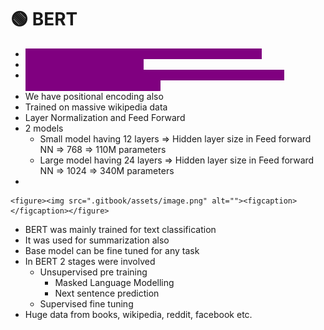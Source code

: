 # 🟢 BERT

* <mark style="color:purple;background-color:purple;">**Bidirectional Encoder Representation from Transformer**</mark>
* <mark style="color:purple;background-color:purple;">**Encoder based architecture**</mark>
* <mark style="color:purple;background-color:purple;">**Bidirectional means it is going to process the data in both the directions to self attention layer**</mark>
* We have positional encoding also
* Trained on massive wikipedia data
* Layer Normalization and Feed Forward
* 2 models
  * Small model having 12 layers ⇒ Hidden layer size in Feed forward NN ⇒ 768 ⇒ 110M parameters
  * Large model having 24 layers ⇒ Hidden layer size in Feed forward NN ⇒ 1024 ⇒ 340M parameters
*

    <figure><img src=".gitbook/assets/image.png" alt=""><figcaption></figcaption></figure>
* BERT was mainly trained for text classification
* It was used for summarization also
* Base model can be fine tuned for any task
* In BERT 2 stages were involved
  * Unsupervised pre training
    * Masked Language Modelling
    * Next sentence prediction
  * Supervised fine tuning
* Huge data from books, wikipedia, reddit, facebook etc.

